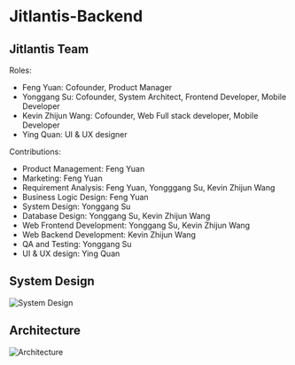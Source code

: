 # Jitlantis-Backend

## Jitlantis Team
Roles:
- Feng Yuan: Cofounder, Product Manager
- Yonggang Su: Cofounder, System Architect, Frontend Developer, Mobile Developer
- Kevin Zhijun Wang: Cofounder, Web Full stack developer, Mobile Developer
- Ying Quan: UI & UX designer

Contributions:
- Product Management: Feng Yuan
- Marketing: Feng Yuan
- Requirement Analysis: Feng Yuan, Yongggang Su, Kevin Zhijun Wang
- Business Logic Design: Feng Yuan
- System Design: Yonggang Su
- Database Design: Yonggang Su, Kevin Zhijun Wang
- Web Frontend Development: Yonggang Su, Kevin Zhijun Wang
- Web Backend Development: Kevin Zhijun Wang
- QA and Testing: Yonggang Su
- UI & UX design: Ying Quan

## System Design
![System Design](https://user-images.githubusercontent.com/58012125/90317906-8d2dca00-defa-11ea-8d09-652bf7375634.png)

## Architecture
![Architecture](https://user-images.githubusercontent.com/58012125/90317935-c108ef80-defa-11ea-9a93-7bc2473e5289.png)
